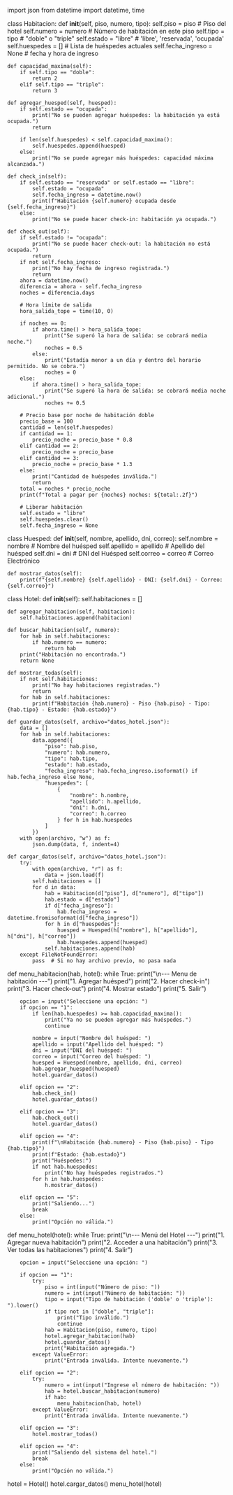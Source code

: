 import json
from datetime import datetime, time

class Habitacion:
    def __init__(self, piso, numero, tipo):
        self.piso = piso  # Piso del hotel
        self.numero = numero  # Número de habitación en este piso
        self.tipo = tipo  # "doble" o "triple"
        self.estado = "libre"  # 'libre', 'reservada', 'ocupada'
        self.huespedes = []  # Lista de huéspedes actuales
        self.fecha_ingreso = None  # fecha y hora de ingreso

    def capacidad_maxima(self):
        if self.tipo == "doble":
            return 2
        elif self.tipo == "triple":
            return 3

    def agregar_huesped(self, huesped):
        if self.estado == "ocupada":
            print("No se pueden agregar huéspedes: la habitación ya está ocupada.")
            return

        if len(self.huespedes) < self.capacidad_maxima():
            self.huespedes.append(huesped)
        else:
            print("No se puede agregar más huéspedes: capacidad máxima alcanzada.")

    def check_in(self):
        if self.estado == "reservada" or self.estado == "libre":
            self.estado = "ocupada"
            self.fecha_ingreso = datetime.now()
            print(f"Habitación {self.numero} ocupada desde {self.fecha_ingreso}")
        else:
            print("No se puede hacer check-in: habitación ya ocupada.")

    def check_out(self):
        if self.estado != "ocupada":
            print("No se puede hacer check-out: la habitación no está ocupada.")
            return
        if not self.fecha_ingreso:
            print("No hay fecha de ingreso registrada.")
            return
        ahora = datetime.now()
        diferencia = ahora - self.fecha_ingreso
        noches = diferencia.days

        # Hora límite de salida
        hora_salida_tope = time(10, 0)

        if noches == 0:
            if ahora.time() > hora_salida_tope:
                print("Se superó la hora de salida: se cobrará media noche.")
                noches = 0.5
            else:
                print("Estadía menor a un día y dentro del horario permitido. No se cobra.")
                noches = 0
        else:
            if ahora.time() > hora_salida_tope:
                print("Se superó la hora de salida: se cobrará media noche adicional.")
                noches += 0.5

        # Precio base por noche de habitación doble
        precio_base = 100
        cantidad = len(self.huespedes)
        if cantidad == 1:
            precio_noche = precio_base * 0.8
        elif cantidad == 2:
            precio_noche = precio_base
        elif cantidad == 3:
            precio_noche = precio_base * 1.3
        else:
            print("Cantidad de huéspedes inválida.")
            return
        total = noches * precio_noche
        print(f"Total a pagar por {noches} noches: ${total:.2f}")

        # Liberar habitación
        self.estado = "libre"
        self.huespedes.clear()
        self.fecha_ingreso = None


class Huesped:
    def __init__(self, nombre, apellido, dni, correo):
        self.nombre = nombre  # Nombre del huésped
        self.apellido = apellido  # Apellido del huésped
        self.dni = dni  # DNI del Huésped
        self.correo = correo  # Correo Electrónico

    def mostrar_datos(self):
        print(f"{self.nombre} {self.apellido} - DNI: {self.dni} - Correo: {self.correo}")


class Hotel:
    def __init__(self):
        self.habitaciones = []

    def agregar_habitacion(self, habitacion):
        self.habitaciones.append(habitacion)

    def buscar_habitacion(self, numero):
        for hab in self.habitaciones:
            if hab.numero == numero:
                return hab
        print("Habitación no encontrada.")
        return None

    def mostrar_todas(self):
        if not self.habitaciones:
            print("No hay habitaciones registradas.")
            return
        for hab in self.habitaciones:
            print(f"Habitación {hab.numero} - Piso {hab.piso} - Tipo: {hab.tipo} - Estado: {hab.estado}")

    def guardar_datos(self, archivo="datos_hotel.json"):
        data = []
        for hab in self.habitaciones:
            data.append({
                "piso": hab.piso,
                "numero": hab.numero,
                "tipo": hab.tipo,
                "estado": hab.estado,
                "fecha_ingreso": hab.fecha_ingreso.isoformat() if hab.fecha_ingreso else None,
                "huespedes": [
                    {
                        "nombre": h.nombre,
                        "apellido": h.apellido,
                        "dni": h.dni,
                        "correo": h.correo
                    } for h in hab.huespedes
                ]
            })
        with open(archivo, "w") as f:
            json.dump(data, f, indent=4)

    def cargar_datos(self, archivo="datos_hotel.json"):
        try:
            with open(archivo, "r") as f:
                data = json.load(f)
            self.habitaciones = []
            for d in data:
                hab = Habitacion(d["piso"], d["numero"], d["tipo"])
                hab.estado = d["estado"]
                if d["fecha_ingreso"]:
                    hab.fecha_ingreso = datetime.fromisoformat(d["fecha_ingreso"])
                for h in d["huespedes"]:
                    huesped = Huesped(h["nombre"], h["apellido"], h["dni"], h["correo"])
                    hab.huespedes.append(huesped)
                self.habitaciones.append(hab)
        except FileNotFoundError:
            pass  # Si no hay archivo previo, no pasa nada


def menu_habitacion(hab, hotel):
    while True:
        print("\n--- Menu de habitación ---")
        print("1. Agregar huésped")
        print("2. Hacer check-in")
        print("3. Hacer check-out")
        print("4. Mostrar estado")
        print("5. Salir")

        opcion = input("Seleccione una opción: ")
        if opcion == "1":
            if len(hab.huespedes) >= hab.capacidad_maxima():
                print("Ya no se pueden agregar más huéspedes.")
                continue

            nombre = input("Nombre del huésped: ")
            apellido = input("Apellido del huésped: ")
            dni = input("DNI del huésped: ")
            correo = input("Correo del huésped: ")
            huesped = Huesped(nombre, apellido, dni, correo)
            hab.agregar_huesped(huesped)
            hotel.guardar_datos()

        elif opcion == "2":
            hab.check_in()
            hotel.guardar_datos()

        elif opcion == "3":
            hab.check_out()
            hotel.guardar_datos()

        elif opcion == "4":
            print(f"\nHabitación {hab.numero} - Piso {hab.piso} - Tipo {hab.tipo}")
            print(f"Estado: {hab.estado}")
            print("Huéspedes:")
            if not hab.huespedes:
                print("No hay huéspedes registrados.")
            for h in hab.huespedes:
                h.mostrar_datos()

        elif opcion == "5":
            print("Saliendo...")
            break
        else:
            print("Opción no válida.")


def menu_hotel(hotel):
    while True:
        print("\n--- Menú del Hotel ---")
        print("1. Agregar nueva habitación")
        print("2. Acceder a una habitación")
        print("3. Ver todas las habitaciones")
        print("4. Salir")

        opcion = input("Seleccione una opción: ")

        if opcion == "1":
            try:
                piso = int(input("Número de piso: "))
                numero = int(input("Número de habitación: "))
                tipo = input("Tipo de habitación ('doble' o 'triple'): ").lower()
                if tipo not in ["doble", "triple"]:
                    print("Tipo inválido.")
                    continue
                hab = Habitacion(piso, numero, tipo)
                hotel.agregar_habitacion(hab)
                hotel.guardar_datos()
                print("Habitación agregada.")
            except ValueError:
                print("Entrada inválida. Intente nuevamente.")

        elif opcion == "2":
            try:
                numero = int(input("Ingrese el número de habitación: "))
                hab = hotel.buscar_habitacion(numero)
                if hab:
                    menu_habitacion(hab, hotel)
            except ValueError:
                print("Entrada inválida. Intente nuevamente.")

        elif opcion == "3":
            hotel.mostrar_todas()

        elif opcion == "4":
            print("Saliendo del sistema del hotel.")
            break
        else:
            print("Opción no válida.")


hotel = Hotel()
hotel.cargar_datos()
menu_hotel(hotel)
